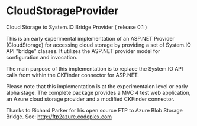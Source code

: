 CloudStorageProvider
====================

Cloud Storage to System.IO Bridge Provider ( release 0.1 )

This is an early experimental implementation of an ASP.NET Provider (CloudStorage) for accessing cloud storage
by providing a set of System.IO API "bridge" classes. It utilizes the ASP.NET provider model for configuration
and invocation.

The main purpose of this implementation is to replace the System.IO API calls from within the CKFinder connector
for ASP.NET.

Please note that this implementation is at the experimentaion level or early alpha stage. The complete package
provides a MVC 4 test web application, an Azure cloud storage provider and a modified CKFinder connector.

Thanks to Richard Parker for his open source FTP to Azure Blob Storage Bridge.
See: http://ftp2azure.codeplex.com
